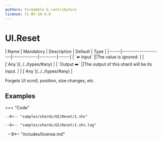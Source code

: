 ```yaml
---
authors: Formabble & contributors
license: CC-BY-SA-4.0
---
```



# UI.Reset

<div class="sh-parameters" markdown="1">
| Name | Mandatory | Description | Default | Type |
|------|---------------------|-------------|---------|------|
| `⬅️ Input` ||The value is ignored. | | [`Any`](../../types/#any) |
| `Output ➡️` ||The output of this shard will be its input. | | [`Any`](../../types/#any) |

</div>

Forgets UI scroll, position, size changes, etc.

## Examples

=== "Code"

  ```x86asm linenums="1"
  --8<-- "samples/shards/UI/Reset/1.shs"
  ```

  ```
  --8<-- "samples/shards/UI/Reset/1.shs.log"
  ```
&nbsp;
--8<-- "includes/license.md"


